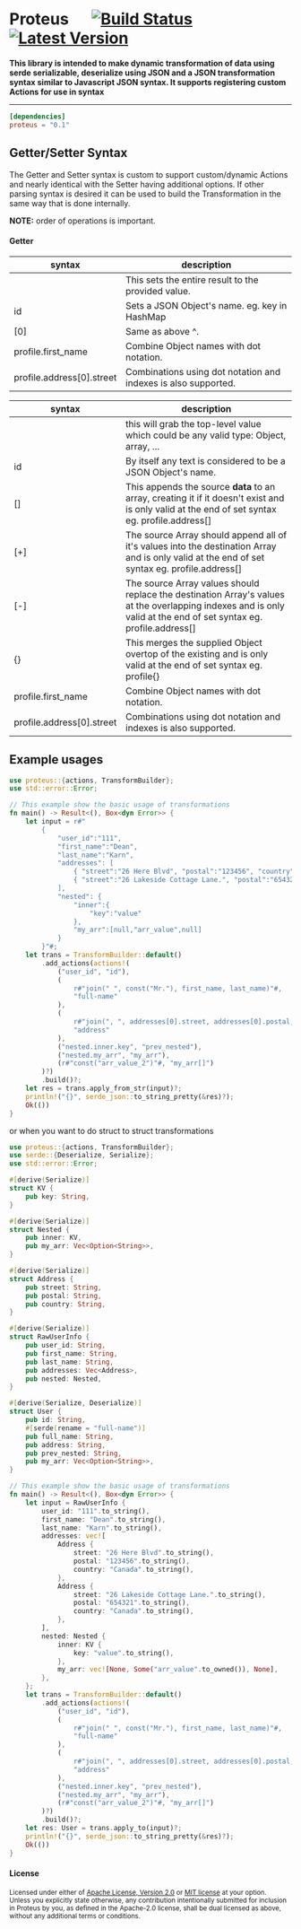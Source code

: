 # Proteus &emsp; [![Build Status]][travis] [![Latest Version]][crates.io]

[Build Status]: https://api.travis-ci.org/rust-playground/proteus.svg?branch=master
[travis]: https://travis-ci.org/rust-playground/proteus
[Latest Version]: https://img.shields.io/crates/v/proteus.svg
[crates.io]: https://crates.io/crates/proteus

**This library is intended to make dynamic transformation of data using serde serializable, deserialize using JSON and a 
JSON transformation syntax similar to Javascript JSON syntax. It supports registering custom Actions for use in syntax**

---

```toml
[dependencies]
proteus = "0.1"
```

## Getter/Setter Syntax
The Getter and Setter syntax is custom to support custom/dynamic Actions and nearly identical with the Setter having 
additional options. If other parsing syntax is desired it can be used to build the Transformation in the same way that
is done internally.

**NOTE:** order of operations is important.

#### Getter
| syntax | description |
---------|-------------|
| | This sets the entire result to the provided value. |
| id | Sets a JSON Object's name. eg. key in HashMap |
| [0] | Same as above ^. |
| profile.first_name | Combine Object names with dot notation. |
| profile.address[0].street | Combinations using dot notation and indexes is also supported. |


| syntax | description |
---------|-------------|
| | this will grab the top-level value which could be any valid type: Object, array, ... |
| id | By itself any text is considered to be a JSON Object's name. |
| [] | This appends the source **data** to an array, creating it if it doesn't exist and is only valid at the end of set syntax eg. profile.address[] |
| [\+] | The source Array should append all of it's values into the destination Array and is only valid at the end of set syntax eg. profile.address[] |
| [\-] | The source Array values should replace the destination Array's values at the overlapping indexes and is only valid at the end of set syntax eg. profile.address[] |
| {} | This merges the supplied Object overtop of the existing and is only valid at the end of set syntax eg. profile{} |
| profile.first_name | Combine Object names with dot notation. |
| profile.address[0].street | Combinations using dot notation and indexes is also supported. |

## Example usages
```rust
use proteus::{actions, TransformBuilder};
use std::error::Error;

// This example show the basic usage of transformations
fn main() -> Result<(), Box<dyn Error>> {
    let input = r#"
        {
            "user_id":"111",
            "first_name":"Dean",
            "last_name":"Karn",
            "addresses": [
                { "street":"26 Here Blvd", "postal":"123456", "country":"Canada", "primary":true },
                { "street":"26 Lakeside Cottage Lane.", "postal":"654321", "country":"Canada" }
            ],
            "nested": {
                "inner":{
                    "key":"value"
                },
                "my_arr":[null,"arr_value",null]
            }
        }"#;
    let trans = TransformBuilder::default()
        .add_actions(actions!(
            ("user_id", "id"),
            (
                r#"join(" ", const("Mr."), first_name, last_name)"#,
                "full-name"
            ),
            (
                r#"join(", ", addresses[0].street, addresses[0].postal, addresses[0].country)"#,
                "address"
            ),
            ("nested.inner.key", "prev_nested"),
            ("nested.my_arr", "my_arr"),
            (r#"const("arr_value_2")"#, "my_arr[]")
        )?)
        .build()?;
    let res = trans.apply_from_str(input)?;
    println!("{}", serde_json::to_string_pretty(&res)?);
    Ok(())
}
```

or when you want to do struct to struct transformations

```rust
use proteus::{actions, TransformBuilder};
use serde::{Deserialize, Serialize};
use std::error::Error;

#[derive(Serialize)]
struct KV {
    pub key: String,
}

#[derive(Serialize)]
struct Nested {
    pub inner: KV,
    pub my_arr: Vec<Option<String>>,
}

#[derive(Serialize)]
struct Address {
    pub street: String,
    pub postal: String,
    pub country: String,
}

#[derive(Serialize)]
struct RawUserInfo {
    pub user_id: String,
    pub first_name: String,
    pub last_name: String,
    pub addresses: Vec<Address>,
    pub nested: Nested,
}

#[derive(Serialize, Deserialize)]
struct User {
    pub id: String,
    #[serde(rename = "full-name")]
    pub full_name: String,
    pub address: String,
    pub prev_nested: String,
    pub my_arr: Vec<Option<String>>,
}

// This example show the basic usage of transformations
fn main() -> Result<(), Box<dyn Error>> {
    let input = RawUserInfo {
        user_id: "111".to_string(),
        first_name: "Dean".to_string(),
        last_name: "Karn".to_string(),
        addresses: vec![
            Address {
                street: "26 Here Blvd".to_string(),
                postal: "123456".to_string(),
                country: "Canada".to_string(),
            },
            Address {
                street: "26 Lakeside Cottage Lane.".to_string(),
                postal: "654321".to_string(),
                country: "Canada".to_string(),
            },
        ],
        nested: Nested {
            inner: KV {
                key: "value".to_string(),
            },
            my_arr: vec![None, Some("arr_value".to_owned()), None],
        },
    };
    let trans = TransformBuilder::default()
        .add_actions(actions!(
            ("user_id", "id"),
            (
                r#"join(" ", const("Mr."), first_name, last_name)"#,
                "full-name"
            ),
            (
                r#"join(", ", addresses[0].street, addresses[0].postal, addresses[0].country)"#,
                "address"
            ),
            ("nested.inner.key", "prev_nested"),
            ("nested.my_arr", "my_arr"),
            (r#"const("arr_value_2")"#, "my_arr[]")
        )?)
        .build()?;
    let res: User = trans.apply_to(input)?;
    println!("{}", serde_json::to_string_pretty(&res)?);
    Ok(())
}
```

#### License

<sup>
Licensed under either of <a href="LICENSE-APACHE">Apache License, Version
2.0</a> or <a href="LICENSE-MIT">MIT license</a> at your option.
</sup>

<br>

<sub>
Unless you explicitly state otherwise, any contribution intentionally submitted
for inclusion in Proteus by you, as defined in the Apache-2.0 license, shall be
dual licensed as above, without any additional terms or conditions.
</sub>